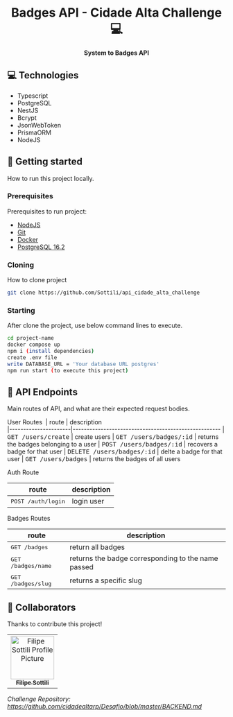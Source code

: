 <h1 align="center" style="font-weight: bold;">Badges API - Cidade Alta Challenge 💻</h1>

<p align="center">
    <b>System to Badges API</b>
</p>

<h2 id="technologies">💻 Technologies</h2>

- Typescript
- PostgreSQL
- NestJS
- Bcrypt
- JsonWebToken
- PrismaORM
- NodeJS

<h2 id="started">🚀 Getting started</h2>

How to run this project locally.

<h3>Prerequisites</h3>

Prerequisites to run project:

- [NodeJS](https://nodejs.org/)
- [Git](https://git-scm.com/)
- [Docker](https://www.docker.com/get-started/)
- [PostgreSQL 16.2](https://www.postgresql.org/download/)

<h3>Cloning</h3>

How to clone project

```bash
git clone https://github.com/Sottili/api_cidade_alta_challenge
```

<h3>Starting</h3>

After clone the project, use below command lines to execute.

```bash
cd project-name
docker compose up
npm i (install dependencies)
create .env file
write DATABASE_URL = 'Your database URL postgres' 
npm run start (to execute this project)
```

<h2 id="routes">📍 API Endpoints</h2>

Main routes of API, and what are their expected request bodies.

User Routes
​
| route               | description                                          
|----------------------|-----------------------------------------------------
| <kbd>GET /users/create</kbd>     | create users
| <kbd>GET /users/badges/:id</kbd>    | returns the badges belonging to a user
| <kbd>POST /users/badges/:id</kbd>     | recovers a badge for that user
| <kbd>DELETE /users/badges/:id</kbd>     | delte a badge for that user
| <kbd>GET /users/badges</kbd>    | returns the badges of all users

Auth Route

| route               | description                                          
|----------------------|-----------------------------------------------------
| <kbd>POST /auth/login</kbd>     | login user

Badges Routes

| route               | description                                          
|----------------------|-----------------------------------------------------
| <kbd>GET /badges</kbd>     | return all badges
| <kbd>GET /badges/name</kbd>     | returns the badge corresponding to the name passed
| <kbd>GET /badges/slug</kbd>     | returns a specific slug

<h2 id="colab">🤝 Collaborators</h2>

Thanks to contribute this project!

<table>
  <tr>
    <td align="center">
      <a href="#">
        <img src="https://avatars.githubusercontent.com/u/91507688?v=4" width="100px;" alt="Filipe Sottili Profile Picture"/><br>
        <sub>
          <b>Filipe Sottili</b>
        </sub>
      </a>
    </td>
  </tr>
</table>

*Challenge Repository: https://github.com/cidadealtarp/Desafio/blob/master/BACKEND.md*
